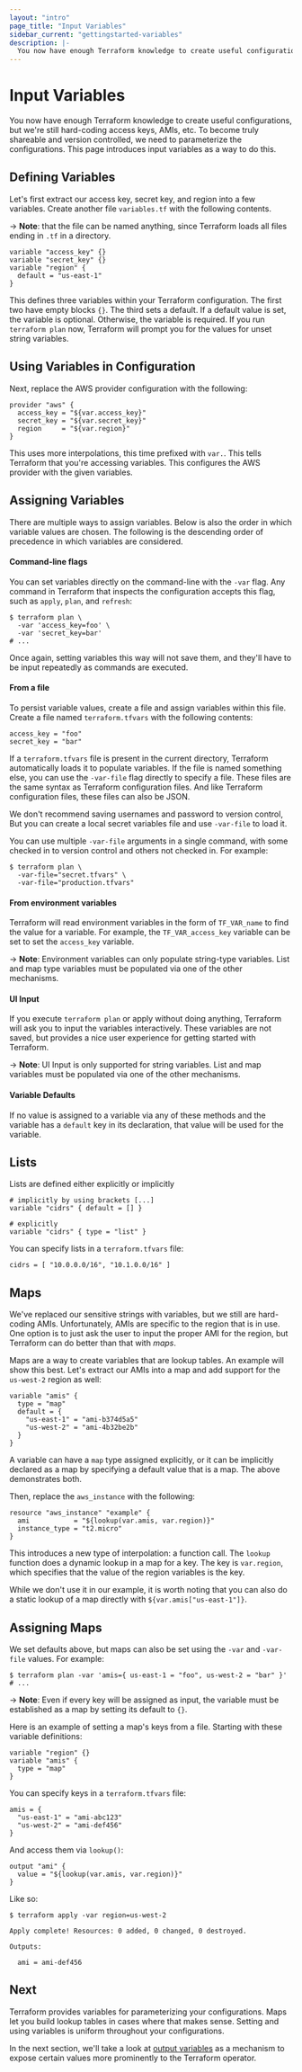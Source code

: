 ```yaml
---
layout: "intro"
page_title: "Input Variables"
sidebar_current: "gettingstarted-variables"
description: |-
  You now have enough Terraform knowledge to create useful configurations, but we're still hardcoding access keys, AMIs, etc. To become truly shareable and committable to version control, we need to parameterize the configurations. This page introduces input variables as a way to do this.
---
```


# Input Variables

You now have enough Terraform knowledge to create useful
configurations, but we're still hard-coding access keys,
AMIs, etc. To become truly shareable and version
controlled, we need to parameterize the configurations. This page
introduces input variables as a way to do this.

## Defining Variables

Let's first extract our access key, secret key, and region
into a few variables. Create another file `variables.tf` with
the following contents.

-> **Note**: that the file can be named anything, since Terraform loads all
files ending in `.tf` in a directory.

```hcl
variable "access_key" {}
variable "secret_key" {}
variable "region" {
  default = "us-east-1"
}
```

This defines three variables within your Terraform configuration.  The first
two have empty blocks `{}`. The third sets a default. If a default value is
set, the variable is optional. Otherwise, the variable is required. If you run
`terraform plan` now, Terraform will prompt you for the values for unset string
variables.

## Using Variables in Configuration

Next, replace the AWS provider configuration with the following:

```hcl
provider "aws" {
  access_key = "${var.access_key}"
  secret_key = "${var.secret_key}"
  region     = "${var.region}"
}
```

This uses more interpolations, this time prefixed with `var.`. This
tells Terraform that you're accessing variables. This configures
the AWS provider with the given variables.

## Assigning Variables

There are multiple ways to assign variables. Below is also the order
in which variable values are chosen. The following is the descending order
of precedence in which variables are considered.

#### Command-line flags

You can set variables directly on the command-line with the
`-var` flag. Any command in Terraform that inspects the configuration
accepts this flag, such as `apply`, `plan`, and `refresh`:

```
$ terraform plan \
  -var 'access_key=foo' \
  -var 'secret_key=bar'
# ...
```

Once again, setting variables this way will not save them, and they'll
have to be input repeatedly as commands are executed.

#### From a file

To persist variable values, create a file and assign variables within
this file. Create a file named `terraform.tfvars` with the following
contents:

```hcl
access_key = "foo"
secret_key = "bar"
```

If a `terraform.tfvars` file is present in the current directory,
Terraform automatically loads it to populate variables. If the file is
named something else, you can use the `-var-file` flag directly to
specify a file. These files are the same syntax as Terraform
configuration files. And like Terraform configuration files, these files
can also be JSON.

We don't recommend saving usernames and password to version control, But you
can create a local secret variables file and use `-var-file` to load it.

You can use multiple `-var-file` arguments in a single command, with some
checked in to version control and others not checked in. For example:

```
$ terraform plan \
  -var-file="secret.tfvars" \
  -var-file="production.tfvars"
```

#### From environment variables

Terraform will read environment variables in the form of `TF_VAR_name`
to find the value for a variable. For example, the `TF_VAR_access_key`
variable can be set to set the `access_key` variable.

-> **Note**: Environment variables can only populate string-type variables.
List and map type variables must be populated via one of the other mechanisms.

#### UI Input

If you execute `terraform plan` or apply without doing anything,
Terraform will ask you to input the variables interactively.  These
variables are not saved, but provides a nice user experience for getting
started with Terraform.

-> **Note**: UI Input is only supported for string variables. List and map
variables must be populated via one of the other mechanisms.

#### Variable Defaults

If no value is assigned to a variable via any of these methods and the
variable has a `default` key in its declaration, that value will be used
for the variable.

<a id="lists"></a>
## Lists

Lists are defined either explicitly or implicitly

```hcl
# implicitly by using brackets [...]
variable "cidrs" { default = [] }

# explicitly
variable "cidrs" { type = "list" }
```

You can specify lists in a `terraform.tfvars` file:

```hcl
cidrs = [ "10.0.0.0/16", "10.1.0.0/16" ]
```

## Maps

We've replaced our sensitive strings with variables, but we still
are hard-coding AMIs. Unfortunately, AMIs are specific to the region
that is in use. One option is to just ask the user to input the proper
AMI for the region, but Terraform can do better than that with
_maps_.

Maps are a way to create variables that are lookup tables. An example
will show this best. Let's extract our AMIs into a map and add
support for the `us-west-2` region as well:

```hcl
variable "amis" {
  type = "map"
  default = {
    "us-east-1" = "ami-b374d5a5"
    "us-west-2" = "ami-4b32be2b"
  }
}
```

A variable can have a `map` type assigned explicitly, or it can be implicitly
declared as a map by specifying a default value that is a map. The above
demonstrates both.

Then, replace the `aws_instance` with the following:

```hcl
resource "aws_instance" "example" {
  ami           = "${lookup(var.amis, var.region)}"
  instance_type = "t2.micro"
}
```

This introduces a new type of interpolation: a function call. The
`lookup` function does a dynamic lookup in a map for a key. The
key is `var.region`, which specifies that the value of the region
variables is the key.

While we don't use it in our example, it is worth noting that you
can also do a static lookup of a map directly with
`${var.amis["us-east-1"]}`.

## Assigning Maps

We set defaults above, but maps can also be set using the `-var` and
`-var-file` values. For example:

```
$ terraform plan -var 'amis={ us-east-1 = "foo", us-west-2 = "bar" }'
# ...
```

-> **Note**: Even if every key will be assigned as input, the variable must be
established as a map by setting its default to `{}`.

Here is an example of setting a map's keys from a file. Starting with these
variable definitions:

```hcl
variable "region" {}
variable "amis" {
  type = "map"
}
```

You can specify keys in a `terraform.tfvars` file:

```hcl
amis = {
  "us-east-1" = "ami-abc123"
  "us-west-2" = "ami-def456"
}
```

And access them via `lookup()`:

```hcl
output "ami" {
  value = "${lookup(var.amis, var.region)}"
}
```

Like so:

```
$ terraform apply -var region=us-west-2

Apply complete! Resources: 0 added, 0 changed, 0 destroyed.

Outputs:

  ami = ami-def456
```

## Next

Terraform provides variables for parameterizing your configurations.
Maps let you build lookup tables in cases where that makes sense.
Setting and using variables is uniform throughout your configurations.

In the next section, we'll take a look at
[output variables](intro/getting-started/outputs.html) as a mechanism
to expose certain values more prominently to the Terraform operator.
